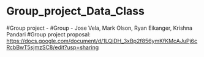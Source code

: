 # Group_project_Data_Class
#Group project -
#Group - Jose Vela, Mark Olson, Ryan Eikanger, Krishna Pandari
#Group project proposal: https://docs.google.com/document/d/1LQiDH_3xBp2f856ymKfKMcAJuPj6cRcbBwT5sjmzSC8/edit?usp=sharing
